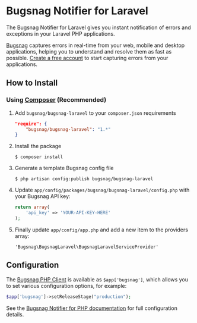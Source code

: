 Bugsnag Notifier for Laravel
============================

The Bugsnag Notifier for Laravel gives you instant notification of errors and
exceptions in your Laravel PHP applications.

[Bugsnag](https://bugsnag.com) captures errors in real-time from your web, 
mobile and desktop applications, helping you to understand and resolve them 
as fast as possible. [Create a free account](https://bugsnag.com) to start 
capturing errors from your applications.


How to Install
--------------

### Using [Composer](http://getcomposer.org/) (Recommended)

1.  Add `bugsnag/bugsnag-laravel` to your `composer.json` requirements

    ```json
    "require": {
        "bugsnag/bugsnag-laravel": "1.*"
    }
    ```

2.  Install the package

    ```shell
    $ composer install
    ```

3.  Generate a template Bugsnag config file

    ```shell
    $ php artisan config:publish bugsnag/bugsnag-laravel
    ```

4.  Update `app/config/packages/bugsnag/bugsnag-laravel/config.php` with your
    Bugsnag API key:

    ```php
    return array(
        'api_key' => 'YOUR-API-KEY-HERE'
    );
    ```

5.  Finally update `app/config/app.php` and add a new item to the providers array:

    ```
    'Bugsnag\BugsnagLaravel\BugsnagLaravelServiceProvider'
    ```


Configuration
-------------

The [Bugsnag PHP Client](https://bugsnag.com/docs/notifiers/php)
is available as `$app['bugsnag']`, which allows you to set various
configuration options, for example:

```php
$app['bugsnag']->setReleaseStage("production");
```

See the [Bugsnag Notifier for PHP documentation](https://bugsnag.com/docs/notifiers/php#additional-configuration)
for full configuration details.
